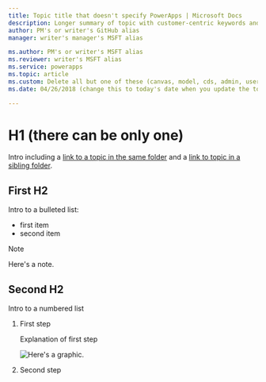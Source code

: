 ```yaml
---
title: Topic title that doesn't specify PowerApps | Microsoft Docs
description: Longer summary of topic with customer-centric keywords and PowerApps reference
author: PM's or writer's GitHub alias
manager: writer's manager's MSFT alias 

ms.author: PM's or writer's MSFT alias 
ms.reviewer: writer's MSFT alias 
ms.service: powerapps
ms.topic: article
ms.custom: Delete all but one of these (canvas, model, cds, admin, user)
ms.date: 04/26/2018 (change this to today's date when you update the topic)

---
```

# H1 (there can be only one)

Intro including a [link to a topic in the same folder](data-platform-create-app.md) and a [link to topic in a sibling folder](../model-driven-apps/model-driven-app-overview.md).

## First H2

Intro to a bulleted list:

- first item
- second item

> [!NOTE]
> Here's a note.

## Second H2

Intro to a numbered list

1. First step

    Explanation of first step

    ![Here's a graphic.](media/template/sample-apps.png)

1. Second step
